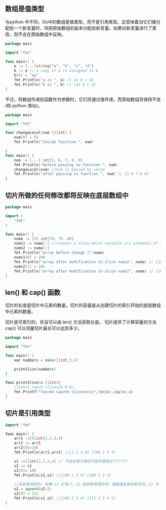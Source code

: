 ## 数组是值类型

与python 中不同，Go中的数组是值类型，而不是引用类型。这意味着当它们被分配给一个新变量时，将把原始数组的副本分配给新变量。如果对新变量进行了更改，则不会在原始数组中反映。

```go
package main

import "fmt"

func main() {  
    a := [...]string{"a", "b", "c", "d"}
    b := a // a copy of a is assigned to b
    b[0] = "aa"
    fmt.Println("a is ", a) // [a b c d]
    fmt.Println("b is ", b) // [aa b c d]
}
```


不过，将数组传递给函数作为参数时，它们将通过值传递，而原始数组将保持不变(和 python 类似)。
```go
package main

import "fmt"

func changeLocal(num [5]int) {  
    num[0] = 55
    fmt.Println("inside function ", num)

}
func main() {  
    num := [...] int{5, 6, 7, 8, 8}
    fmt.Println("before passing to function ", num)
    changeLocal(num) //num is passed by value
    fmt.Println("after passing to function ", num) // [5 6 7 8 8]
}
```

## 切片所做的任何修改都将反映在底层数组中

```go
package main

import (  
    "fmt"
)

func main() {  
    numa := [3] int{78, 79 ,80}
    nums1 := numa[:] //creates a slice which contains all elements of the array
    nums2 := numa[:]
    fmt.Println("array before change 1",numa)
    nums1[0] = 100
    fmt.Println("array after modification to slice nums1", numa) // [100 79 80]
    nums2[1] = 101
    fmt.Println("array after modification to slice nums2", numa) // [100 101 80]
}
```

## len() 和 cap() 函数

切片的长度是切片中元素的数量。切片的容量是从创建切片的索引开始的底层数组中元素的数量。

切片是可索引的，并且可以由 len() 方法获取长度。
切片提供了计算容量的方法 cap() 可以测量切片最长可以达到多少。

```go
package main

import "fmt"

func main() {
    var numbers = make([]int,3,5)

    printSlice(numbers)
}

func printSlice(x []int){
    //len=3 cap=5 slice=[0 0 0]
    fmt.Printf("len=%d cap=%d slice=%v\n",len(x),cap(x),x)
}
```


## 切片是引用类型

```go
import "fmt"

func main() {
    arr1 :=[4]int{1,2,3,4}
    arr2 := arr1
    arr2[0]=100
    fmt.Println(arr1,arr2) //[1 2 3 4] [100 2 3 4]

    s1 :=[]int{1,2,3,4} // 不加长度为啥切片就传递地址了?????
    s2 := s1
    s2[0]= 100
    fmt.Println(s1,s2) //[100 2 3 4] [100 2 3 4]
    
    //还有更诡异的, 如果 s2 扩容了，s2 就会新申请空间，把数据复制到新空间。s2 与 s1 就没关系了
    s2 = append(s2,5)
    s2[0] = 111
    fmt.Println(s1,s2) //[100 2 3 4] [111 2 3 4 5]
}
```